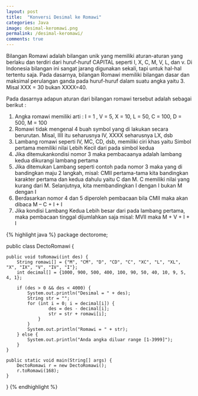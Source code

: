 ```yaml
---
layout: post
title:  "Konversi Desimal ke Romawi"
categories: Java
image: desimal-keromawi.png
permalink: /desimal-keromawi/
comments: true
---
```


Bilangan Romawi adalah bilangan unik yang memiliki aturan-aturan yang berlaku dan terdiri dari huruf-huruf CAPITAL seperti I, X, C, M, V, L, dan v. Di Indonesia bilangan ini sangat jarang digunakan sekali, tapi untuk hal-hal tertentu saja. <!--more--> Pada dasarnya, bilangan Romawi memiliki bilangan dasar dan maksimal perulangan ganda pada huruf-huruf dalam suatu angka yaitu 3. Misal XXX = 30 bukan XXXX=40.

Pada dasarnya adapun aturan dari bilangan romawi tersebut adalah sebagai berikut :

1. Angka romawi memiliki arti : I = 1 , V = 5, X = 10, L = 50, C = 100, D = 500, M = 100
2. Romawi tidak mengenal 4 buah symbol yang di lakukan secara berurutan. Misal, IIII itu seharusnya IV, XXXX seharusnya LX, dsb
3. Lambang romawi seperti IV, MC, CD, dsb, memiliki ciri khas yaitu Simbol pertama memiliki nilai Lebih Kecil dari pada simbol kedua
4. Jika ditemukankondisi nomor 3 maka pembacaanya adalah lambang kedua dikurangi lambang pertama
5. Jika ditemukan Lambang seperti contoh pada nomor 3 maka yang di bandingkan maju 2 langkah, misal: CMII pertama-tama kita bandingkan karakter pertama dan kedua dahulu yaitu C dan M. C memiliki nilai yang kurang dari M. Selanjutnya, kita membandingkan I dengan I bukan M dengan I
6. Berdasarkan nomor 4 dan 5 diperoleh pembacaan bila CMII maka akan dibaca M – C + I + I
7. Jika kondisi Lambang Kedua Lebih besar dari pada lambang pertama, maka pembacaan tinggal dijumlahkan saja misal: MVII maka M + V + I + I

{% highlight java %}
package dectorome;

public class DectoRomawi {

    public void toRomawi(int des) {
        String romawi[] = {"M", "CM", "D", "CD", "C", "XC", "L", "XL", "X", "IX", "V", "IV", "I"};
        int decimal[] = {1000, 900, 500, 400, 100, 90, 50, 40, 10, 9, 5, 4, 1};

        if (des > 0 && des < 4000) {
            System.out.println("Desimal = " + des);
            String str = "";
            for (int i = 0; i = decimal[i]) {
                    des = des - decimal[i];
                    str = str + romawi[i];
                }
            }
            System.out.println("Romawi = " + str);
        } else {
            System.out.println("Anda angka diluar range [1-3999]");
        }
    }

    public static void main(String[] args) {
        DectoRomawi r = new DectoRomawi();
        r.toRomawi(168);
    }
}
{% endhighlight %}
